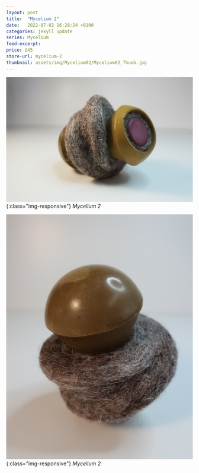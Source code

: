 ```yaml
---
layout: post
title:  "Mycelium 2"
date:   2022-07-02 16:28:24 +0100
categories: jekyll update
series: Mycelium
feed-excerpt:
price: £45
store-url: mycelium-2
thumbnail: assets/img/Mycelium02/Mycelium02_Thumb.jpg
---
```

![Mycelium 2 Sculpture](/assets/img/Mycelium02/Mycelium02_01.jpg){:class="img-responsive"}
*Mycelium 2*

![Mycelium 2 Sculpture](/assets/img/Mycelium02/Mycelium02_02.jpg){:class="img-responsive"}
*Mycelium 2*